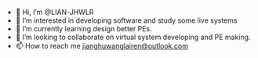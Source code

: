 - 👋 Hi, I’m @LIAN-JHWLR
- 👀 I’m interested in developing software and study some live systems
- 🌱 I’m currently learning design better PEs.
- 💞️ I’m looking to collaborate on virtual system developing and PE making.
- 📫 How to reach me jianghuwanglairen@outlook.com

<!---
LIAN-JHWLR/LIAN-JHWLR is a ✨ special ✨ repository because its `README.md` (this file) appears on your GitHub profile.
You can click the Preview link to take a look at your changes.
--->
